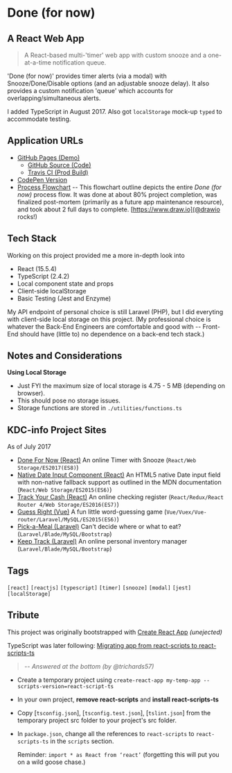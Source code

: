 # Done (for now)

## A React Web App

> A React-based multi-'timer' web app with custom snooze and a one-at-a-time notification queue.

'Done (for now)' provides timer alerts (via a modal) with Snooze/Done/Disable options (and an adjustable snooze delay).
It also provides a custom notification 'queue' which accounts for overlapping/simultaneous alerts.

I added TypeScript in August 2017. Also got `localStorage` mock-up `typed` to accommodate testing.

## Application URLs

  - [GitHub Pages (Demo)](https://KDCinfo.github.io/done-for-now/)
    - [GitHub Source (Code)](https://github.com/KDCinfo/done-for-now)
    - [Travis CI (Prod Build)](https://travis-ci.org/KDCinfo/done-for-now)
  - [CodePen Version](https://codepen.io/KeithDC/pen/weXdEe)
  - [Process Flowchart](https://www.draw.io/?lightbox=1&highlight=0000ff&edit=_blank&layers=1&nav=1&title=done-for-now%20(6).xml#R7R1Zc6M4%2BrfsgyvJQ7u4j8dO0tmZ2una2e7e2plHbGSbbQxeTDrp%2BfUrgYRBB8hGYJw4UzVtywLEd1%2F6NDMftq9%2Fz4Ld5nMagnhmaOHrzHycGYbuazr8B438xCOa55Uj6ywK8dhh4Gv0FyAT8ehzFIJ9Y2KepnEe7ZqDyzRJwDJvjAVZlr40p63SuPnUXbAGzMDXZRCzo%2F%2BJwnyDR11NO%2FzwC4jWG%2FJonfyyCJbf11n6nOAHzgxzVfyVP28DcjM8f78JwvSlNmR%2BmpkPWZrm5aft6wOIEXQJ3MrrngS%2FVgvPQJJLXeA75SU%2FgvgZkDUXK8t%2FEnAU7wPQFdrMvH%2FZRDn4uguW6NcXSAFwbJNvY%2FhNhx%2BrN0Jz13Gw3%2BPPy3QbLfHnOFiA%2BL6C1UMap1nxLAIteJ88S7%2BD2i%2Bhs3Bsp%2FqFIAY9c5UmOaYi3cDfa1dqxR8cD%2BJoncCxJYQOyNDEKI5rE5%2Benj4%2BPsJxDBOQ5eBVCFm9whfkBJBuQZ79hFPIBRjDmAcIwl8O9GR4eGxTIyXfxYMBpuF1decDGuEHjEkBVm3jGKzq3ViVQJgqJKxWy9DwuBTg%2BoviFussCCPQuP1qFdhaG8k16HIHsghCFWTojaNkTeY0KMtXQwiO36QEx3EYUjB1DinotqWAFFyTwTwIobTDX9Ms36TrNAniT4fR%2BybH1%2BgAvEb5H7XPf6Ipc8OGX%2F8L8vwnJoDgOU%2Fh0OHmv6Xp7khmLZeN1toOePhq6XO2JLMsg4%2BNDMRBHv1o3owHWXzp72kEH1Nh0XD1uW9YtuGZmu55jus2kOo61rz2o28071%2BuEN%2ByLo6pp%2Bg6uZIQi0GJgzzI1iBn7vQxy4KftWk7NGEvfh3bNuj1ty6Mnu809Qr8UK7gQJMV6OXI1DpKYknooRElVhgAb7XkSSxn6YHFSo0cMSkx4rNixLA4YsRwFYgRIkUa6HFi%2BIj7Bfywzktpu0sT%2BDaPUfgZwjwnM%2BDNq0m3d%2FAuM%2Fd%2B5j5OF78ITxE0Bz%2FiH3IkvMrb4dVqChBqWxRGPQahOs9E0GmZcBJCNR5Cgy160QJpX6E4h5px%2F5RmW4QmkH%2BDKjND2IPPIFPXeUXcl4NIFcxImXc6lp%2FdyPMUIM%2F0FAtLBsAnCjiOcmbA3GIxEyBWDMERcQ4HqKZjKgAqjyMGBOrKW4IlF6gLz7ZsTRFQTa9JqbbFUioXqJVP28v8tGwGiArMT21u1wzQ4pcErqz2E%2Fr6J77BNCxTwy%2FHSgsOjykxVo81%2FnTdpmjCoaIE9AWm2fMCyzPbL7D11gt6G5gE%2Bm%2BMuzWjCTZTN%2BS4GyoiFdxtXbkbw9ObCnd7%2Fvtj7pHtoXGY23XOyduGOy5MQxt4ocWDqWcsTMcZyBxyNVkb01JgY%2FKCHJQXfXC0WOeZjIXRD3povwuS2i2%2B5mkWrMGvOdje5uh2v0X7%2FK52z%2Fr8ag0ZPQInNp7VB%2F%2B0L7aNwrDQB0z8d7XyuPFfaOb7ZqiGEExKcRokaVV34Pi%2BRn8ysOTJ4CGIY5RUEsVShpRy50GE5UoiQkUUxL%2FaL1jps%2BaLa5%2FDfLE0Sut1WCO0bXHsfKhWW%2Bc7Zuv83raL3S0L8nS9jgESB%2BkzN6jK0Qu3cbDPfw1nBlyAdpMmN3dDyPRpShBPUoJYSgIc3fgLQQzyY%2FFXyIhfwzt55Sy0DXpcWhtKwAt%2BBWRLzPe7OIJUIXvDlygJ05f5MgZBxkKCc630EqUtGd7Ek56CIZE9RhAIwc8aOG6j8LVkOb2%2FsSWDFA5YC3sP%2FlsssUZAcmBWKQ3aou%2F9rHjDp10jn7Xieckw3WzRV%2FLlFd08%2F7wLAymeZ%2BngQqQABEDx7prIdhW8%2BC28pMwCoqubeaQiM3j0i5GBIAy%2FpfjJ%2F3oGz4D7eBqk0s9B5D1DRWdEizn%2Fe07LCeai%2BK8%2BJAH88oYn4qTXasjAAZVCeJ1zvVBvbufMovMqD8lZbUGRdSI93%2BoLNxwKgYKmWS7JD8qU%2FyYfG29SztOKvPkJ73QKr79hwv9aVoO10r22SjGZ1dLiCBtY78%2B4qfCpcQtUWmSFyWK%2Fay5m%2BnzD4%2F2a3cV9F0UschmmkGaeaApVEa9ephCvfJiuC8rA1RS6mkIT1wgTN4Uo73uZJssgvz2MfkKovDtphUf6wDWZSBaJ3wQZLNl6caujsKqG%2FeDm5zuxuL8t7aS6WSQ0gQZ0rod5ydaF9QpMvAsLaRRRwIr2RoQHs5y8sOQQdtN0oSmZ%2F%2BIyULoIU8V1z2mpkCBxzVLhKEkKkPDN8ia0mpHsJE3oDCYe6ixFXaR5nm4F6KnjxCPf8bLE%2BZxj0uDMphR3rtX%2B2GQoFzMqcnDV6lkTUqWFc5o9dbweyaGoE9gWwmWyXtvueb9Ra7K1wbLyuLg2qktCFeX6kXf1IA%2BOTbRnX2%2B5AcvvXVB5k5Fri0o%2FusSDqrOaxmE1FXXjnPqTmoOCTBt%2BpKBuoKDZN3t4k3%2Fv%2Fia0Yd6rGLU1YzzB6V%2BLL0nxJS7NahRfanzUSVcvSDMVuzWKL%2FSO1ViXIdAYFiBWXhcLqMi%2Bt1RStek7KfVzO6LRcAuthvp6WOKJQbKG4Kw5W8QH4%2BZB5O0DPq1CtfA5DYOYCxhqsTP7XpvZYk%2FmMuiYVswerzB0MMUszih32G1iLI1v%2Bh5tV27R4r9FOSSNInaCvxd1C0rszP0mfRFCaAx6Pc9GOrqGzuPtFTY4tOyoMEvcQcySWb3hwHT6DRhOTzNDtEWLWHcDNwLQTWovmI9pRbz7g7qAagUg%2FyrKdn%2BIc1CtwqlNNoyp%2FAvR1QwWCpdahJ%2FzTBCQbQknvj2h5nP6qAwm1EzWc%2BZgkujjHrqX8r81zpCQXhTdX26oprtLokRqu8hCzYuPB7V%2BvsWVhgS9PIwc1QvD9gpGD%2BHYIwJ1jbKFkS1oEmeJwerwyJ6FCW5T7LuyQWUlG89NccOSOsMSNJ0i709hVZ4k70wCvSMi8XRJIlEh1HV9mAgaY6pWEbQqnDY1M9bEkKhH0HTN62nbSjMrN4xTyynfP%2Bd5itLyafIQR8vvxRwOcwjcwEL4f03S9C%2BR3dSMqjSnDrstcjqsx%2Bu2MlTgTtcHaUt3kazH2XoHkTMW63EjT4pZ7wuAOlCK8x5R2uctc5lv2nO%2F9sf2%2FBqM50zWTy6w8zGGr%2FN7lm53FY6ERVAIjh9e8MKK6qw02xYuNFNUo91uaQP4fSYJaRJwODucB0sSmry%2BNyVCdlwMx1ECPmxqGIaLsFn8NtvDVRje0aqSGWhOomhgvwl26OPyeQGOYmpUQsvSgWRrOUqWPz0xVNBCUvuyg%2Bxvhcgou8iWI18wImtD%2BFsTxLoaSUM1E5RuSEda%2BPTbBDtCk1mSlv6d9O4l%2Bn7y6WmCmsbm%2Br7p6ZOivQZVgmeYbh3PnfNJwyfRfDpGR83vHeolkDwy1PvLP5%2BOSQDR0dfnxTYqC6y5oWJwVwQOBKJsn4OdvCg6qctljXV4ElO9cKkaDHUJF1NBIyJPZ2CrXLa49mUIEnIYQl2QmFMQJLrR3gKMnm95rdPpphvN6f3FiLjklG8UIdv0A%2BY7ZBNh1jNKVGqSNlMRkL5PX8mzcLG6wMreF2SE7qY7u1e%2BhY0OipDY9PFurLKqp5QSq%2Bws3UwoUUuqq7okrYp4qDdMr1bWipu%2BoOUUFOp9M%2F3S3cFkeq0Ps6dyxKzxONzkUcUK1ckodX7iJY1VBFzIqUeDe0XT5ydeesEai59Utmh65%2FykVy1%2Fz8JQw5SWMRXvE2EaXmKgb08%2BaaY5rSK1R9uj7iLpqnCjKLPInoF83vx2X6T0jmgecPmsqlGV%2BbwzyLisqsSWdMZh1QvQfc4AbHyS0%2B47dpMgfL%2BO0u5zAqgL%2Bvvhp1VuKhcy9bwUT4fzNujXhUu5oDve7VqXIrPx%2F%2BLlkK9RVDemGLLYLuZzGRILwvAL2KY%2Fju3ameOaw6LusXMv5Q18zM2R9CBce%2BNi9%2BGmJMqu29NXlXryBn7su66brACguPGsFL03j2Q0ummeBKu2r2t0Ou18Eeyj5XwH6TeAcn828lGWozAYdWagy9bx6CaHv5ScI2YNlF%2F%2BJqhMeE%2FRzKnnmF0i2cfIMRNTZBBC21%2FJa3rkVcWjRyGvY1NCR5BX1Q3pSmNnpzGdqlCwNbYJ0XBEZgwow67kNQHyoltcWWNSlzhv1K%2FUr3AJroV%2BEyExSkva%2BCy1cQr9SDnpeQv9ZhMt5bd5aS5zrF00tjjPpbw4ru2GncfVNM4Al4sCvKViOroUSjM7Wu8NVlqnG2NlqC%2BTnTkJOHusKhD7tASccm7OqjBoduXlTl62x%2BRecpbNNcdm83Js5ZHPY7CqOI0ly0aScf3ryZ7dLGmShnwVTxosTw51sqdOOtJdNSqXTzmnZDujsSnvlOgzaNQyMSfejo42lLxnnUo5uI7JOc5xKJ1qi9NZ4%2FpQ7R0LOFbX0SL%2BLdOMa0vG3VTQDNElk6AZ4Vb7K8m0k4ynjShmnNN63g9DMo%2FRPljEVzlzCtHYkilKJUQzUPaIboJ4De1PJHvk62OG9vVBYoEtu78m25HH4e3%2B0sZyU3RzpF0Ol4kIo%2B%2B2oZNKp116H5nm6nWksrXTjtP3Cs9yKbrpV23tSOwrLMNUT1m67WyPz7Evhtz%2BNK0gk0OJas%2FzupI4g4Wc9LG37U5XXnDCS7ouwKRywe0cFV%2FqY5ZLG%2FySx0W9XT71KJnqn49PnaNCS13HKoibWUrTRlnqj%2BT8uyUPOlfgmJzGNkMRhCsOAlTYXDcSPlw9zCaB6i76pHDFIIaDPiGubOaggvFQ5Y101NY01KhrqDCxWRua6SJF3ULRkRZ08yDyHFV2tCuOw1Rceer%2BMRCD7Rw%2BqNjiXGwPG2nL8rR5XbfGNKjNsboZttRVFF%2FoBO9ExAOnLMrq26%2F4NK%2Bclih%2Bu4tNz7c7PHLNdlvm9xck4hKvgyvQVUzJkyL1XahamvxztTr%2BvNiTRFm30QnvBpdVhhnghz22Yx%2BoLdSdN5KphHknwrEq%2FO8Sjq6SaIMxiCkkFo6TjTaQQ9UaxSxjFXuThx%2FVt721SXtbvIFp096cq8rh6NGlvRdHsV3aRz0LgRgt5%2Bq7Nx3PQycBmUaH07M0S7GY%2BL3W3iuZvoCEnmR7nFLze1sXFSyVmxdxsM%2BJdXGTrlbiFg8qhcFZdK3l0fFDTnMFnq5VIxjO3JBzSoKBo2ynIRh8XP59OXJBoly9v1zA7WfekWjoPNllOEGhj21BTNYo10kZXzMH2Pe0BWlMaGzDqT5JQPHJSe8pBdiLT5kUoOk2%2BHTENIKuj3Q29iXwKW8rSN%2BzDOTZVG2uXkU69sqn0ympIU1hlJtIjRa2pNne%2B7GReGdMDmgVDdKs4iKlra5xrCJtrL3s1eOvpYf9eYouPaTtmRErWKoOklcO03VO5BKH4EbhMIlg35XDTuSwM1oipPBh6FqEiXBR754NsoUClH0hKD06JbxmSNiOasqD6AbL76lCiK7ctLUx9Z5pDKL3pDuvTCcwzysG6h2Xl8aDM4j9MVnp2LuVnFzGwTL0uWvpvmlbnum51P0UVWnaVG2VZRgU6numOUxxiEeBD19J4WBZQB5tXn2a4Xxo8e1j8S25iufSn7fOZ0LxCIGWGkkIyS19gd%2BWcbDfR8uOaIqAsdtKOuWZvi5MTYGTXgOdzYEcGespGnTdpw6vpw8NKAUUIw44xZRGU8pUVvYANlh7N28mkiuzd77wdTm758ltZA9zNY3mYa7asiKjw2BBUKsV%2B7THNEGy5nYFLzG0JH2ROP2VF4vu3uNfthFTB5nToGVQ0Crvgn75AqDk%2FbAI9lBAdoJAMCw41%2BSygfMCEEUHO9QT4qbITtx0QIKrmI4AWYBkTwZWjbVu8ny3L9YJ1eLTMg3BDiTzKIVf%2FgGifPOIuBgOwf%2B%2FgD%2FCT6DBFBKQFbWzaD74e7iMklU6X6Zb%2BG39DPb7rLiHUW%2BlErRTAaUs0GnQTfXQ1KUJYtKm4sVDTHcLodbmaXtBKwx8bwVa26Wa4zs%2B2xOncp3r2oacQNNLT9tjh%2Bsn61RV%2BSf11U5seZKnzU3UHE9zLFt3SHl3dfy0M6%2F95p%2Bm%2B2kHwzS8OfIsNN9xC0djEA%2BDKdTSLqxQi3Bam%2BGKRMFOyPrLNEnAMi9qtYtx7ViR4OjN09scksqpiQTe4VKGCongSVjupN0Q0g%2Bf4jja7QHWFnCQiFekw2t7qUA5r7a9qsu7OogZfMZYWPgKiMXXyF%2FAn6GWQZ5D2SGou3ER44JVcqN57NkxEodRMXJ6wRdUSBFvndUDPKSryNqSFHEb0o%2FyjIfBFta6ChHFcdSL5%2FZDYFW%2BPmdxyD0VTgkOeTFwscuNYXkGf5uI2EbWzjuvy00fl3mazm3e5QPNmgqdbZ%2FnbJ9ZTdk6W2gymJoi1u9VTQ2vpjq2Ro6npnxeN62rmjoVgWdRUyS2OX01xSsu8QXVslc1xUc2u9u%2BiCHCoYd0u4O4xd7kWLGeqv0oTzDUKcsj36teplKs1iop9abvyul7xN3vah7PdvBrlqII3QFx6GDmz2kI0Iz%2FAw%3D%3D) -- This flowchart outline depicts the entire *Done (for now)* process flow. It was done at about 80% project completion, was finalized post-mortem (primarily as a future app maintenance resource), and took about 2 full days to complete. [https://www.draw.io](@drawio rocks!)

## Tech Stack

Working on this project provided me a more in-depth look into
  - React (15.5.4)
  - TypeScript (2.4.2)
  - Local component state and props
  - Client-side localStorage
  - Basic Testing (Jest and Enzyme)

My API endpoint of personal choice is still Laravel (PHP), but I did everyting with client-side local storage on this project.
(My professional choice is whatever the Back-End Engineers are comfortable and good with -- Front-End should have (little to) no dependence on a back-end tech stack.)

## Notes and Considerations

**Using Local Storage**

  - Just FYI the maximum size of local storage is 4.75 - 5 MB (depending on browser).
  - This should pose no storage issues.
  - Storage functions are stored in `./utilities/functions.ts`

## KDC-info Project Sites

As of July 2017

  - [Done For Now (React)](https://kdcinfo.com/app/done-for-now/) An online Timer with Snooze (`React/Web Storage/ES2017(ES8)`)
  - [Native Date Input Component (React)](https://kdcinfo.github.io/react-form-input-date-native/) An HTML5 native Date input field with non-native fallback support as outlined in the MDN documentation (`React/Web Storage/ES2015(ES6)`)
  - [Track Your Cash (React)](https://kdcinfo.com/app/register/) An online checking register (`React/Redux/React Router 4/Web Storage/ES2016(ES7)`)
  - [Guess Right (Vue)](https://kdcinfo.com/guessright/) A fun little word-guessing game (`Vue/Vuex/Vue-router/Laravel/MySQL/ES2015(ES6)`)
  - [Pick-a-Meal (Laravel)](https://kdcinfo.com/pickameal/) Can't decide where or what to eat? (`Laravel/Blade/MySQL/Bootstrap`)
  - [Keep Track (Laravel)](https://kdcinfo.com/keeptrack/) An online personal inventory manager (`Laravel/Blade/MySQL/Bootstrap`)

## Tags

`[react]` `[reactjs]` `[typescript]` `[timer]` `[snooze]` `[modal]` `[jest]` `[localStorage]`

## Tribute

This project was originally bootstrapped with [Create React App](https://github.com/facebookincubator/create-react-app) _(unejected)_

TypeScript was later following:
  [Migrating app from react-scripts to react-scripts-ts](https://www.bountysource.com/issues/47190513-migrating-app-from-react-scripts-to-react-scripts-ts)

> -- <cite>Answered at the bottom (by @trichards57)</cite>

  - Create a temporary project using `create-react-app my-temp-app --scripts-version=react-script-ts`


  - In your own project, **remove react-scripts** and **install react-scripts-ts**


  - Copy [`tsconfig.json`], [`tsconfig.test.json`], [`tslint.json`] from the temporary project src folder to your project's src folder.


  - In `package.json`, change all the references to `react-scripts` to `react-scripts-ts` in the `scripts` section.

    Reminder: `import * as React from ‘react’` (forgetting this will put you on a wild goose chase.)
